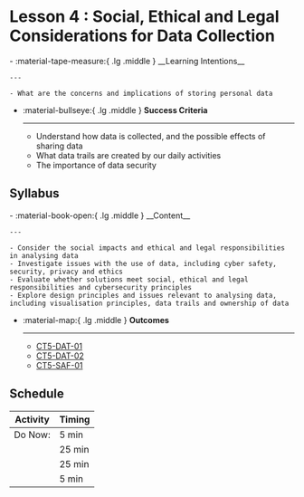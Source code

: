 # Lesson 4 : Social, Ethical and Legal Considerations for Data Collection
<div class="grid cards" markdown>
-   :material-tape-measure:{ .lg .middle } __Learning Intentions__

    ---

    - What are the concerns and implications of storing personal data 

-   :material-bullseye:{ .lg .middle } __Success Criteria__

    ---

    - Understand how data is collected, and the possible effects of sharing data
    - What data trails are created by our daily activities
    - The importance of data security

</div>

## Syllabus
<div class="grid cards" markdown>
-   :material-book-open:{ .lg .middle } __Content__

    ---

    - Consider the social impacts and ethical and legal responsibilities in analysing data
    - Investigate issues with the use of data, including cyber safety, security, privacy and ethics
    - Evaluate whether solutions meet social, ethical and legal responsibilities and cybersecurity principles
    - Explore design principles and issues relevant to analysing data, including visualisation principles, data trails and ownership of data 

-   :material-map:{ .lg .middle } __Outcomes__

    ---

    - [CT5-DAT-01](../syllabus/stage5/computing-technology/enterprise-information-systems/analysing-data.md#ct5-dat-01)
    - [CT5-DAT-02](../syllabus/stage5/computing-technology/enterprise-information-systems/analysing-data.md#ct5-dat-02)
    - [CT5-SAF-01](../syllabus/stage5/computing-technology/enterprise-information-systems/analysing-data.md#ct5-saf-01)

</div>


## Schedule 
| Activity                                                                                                                                                            | Timing |
| ------------------------------------------------------------------------------------------------------------------------------------------------------------------- | ------ |
| Do Now:                                                                                                                                                         | 5 min  |
|                                                                                                                                                              | 25 min |
|  | 25 min |
|  | 5 min  |